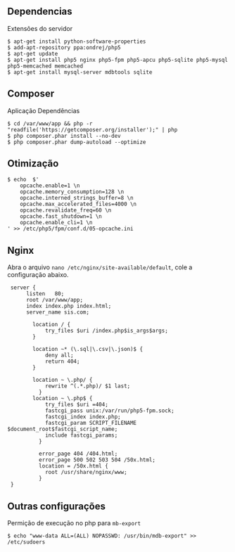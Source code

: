 ## Dependencias
Extensões do servidor
```shell
$ apt-get install python-software-properties
$ add-apt-repository ppa:ondrej/php5
$ apt-get update
$ apt-get install php5 nginx php5-fpm php5-apcu php5-sqlite php5-mysql php5-memcached memcached
$ apt-get install mysql-server mdbtools sqlite
```
## Composer
Aplicação Dependências
```shell
$ cd /var/www/app && php -r "readfile('https://getcomposer.org/installer');" | php
$ php composer.phar install --no-dev
$ php composer.phar dump-autoload --optimize
```
## Otimização

```shell
$ echo  $'
    opcache.enable=1 \n
    opcache.memory_consumption=128 \n
    opcache.interned_strings_buffer=8 \n
    opcache.max_accelerated_files=4000 \n
    opcache.revalidate_freq=60 \n
    opcache.fast_shutdown=1 \n
    opcache.enable_cli=1 \n
' >> /etc/php5/fpm/conf.d/05-opcache.ini
```
## Nginx 
Abra o arquivo ``nano /etc/nginx/site-available/default``, cole a configuração abaixo.
```shell
 server {
      listen   80;
      root /var/www/app;
      index index.php index.html;
      server_name sis.com;

        location / {
            try_files $uri /index.php$is_args$args;
        }

        location ~* (\.sql|\.csv|\.json)$ {
            deny all;
            return 404;
        }

        location ~ \.php/ {
            rewrite ^(.*.php)/ $1 last;
          }
        location ~ \.php$ {
            try_files $uri =404;
            fastcgi_pass unix:/var/run/php5-fpm.sock;
            fastcgi_index index.php;
            fastcgi_param SCRIPT_FILENAME $document_root$fastcgi_script_name;
            include fastcgi_params;
          }

          error_page 404 /404.html;
          error_page 500 502 503 504 /50x.html;
          location = /50x.html {
            root /usr/share/nginx/www;
          }
 }

```
## Outras configurações
Permição de execução no php para ``mb-export``
```shell
$ echo "www-data ALL=(ALL) NOPASSWD: /usr/bin/mdb-export" >>  /etc/sudoers
```